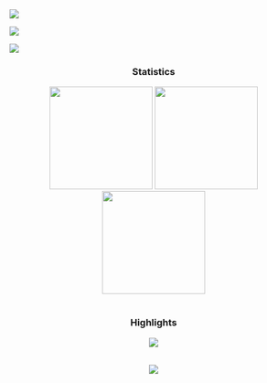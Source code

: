 <div> <a href="https://linkedin.com/in/jaldhishah28/" target="_blank"><img src="https://img.shields.io/badge/LinkedIn-0077B5?style=for-the-badge&logo=linkedin&logoColor=white" target="_blank"></a>

<a href="https://www.kaggle.com/jaldhishah" target="_blank"><img src="https://img.shields.io/badge/Kaggle-20BEFF?style=for-the-badge&logo=Kaggle&logoColor=white" target="_blank"></a>

<a href = "mailto:jaldhishah28@gmail.com"><img src="https://img.shields.io/badge/-Gmail-%23333?style=for-the-badge&logo=gmail&logoColor=white" target="_blank"></a>

</div>





<h3 align="center">Statistics</h3>

 <div align="center">

<img src="http://github-profile-summary-cards.vercel.app/api/cards/stats?username=jaldhishah&theme=swift" height="180em" />

<img src="http://github-profile-summary-cards.vercel.app/api/cards/repos-per-language?username=jaldhishah&theme=swift" height="180em"  />

<img src="http://github-profile-summary-cards.vercel.app/api/cards/profile-details?username=jaldhishah&theme=swift" height="180em" />

</div>

<br/>

<h3 align="center">Highlights</h3>



<div align="center">

<img src="https://github-profile-trophy.vercel.app/?username=jaldhishah&theme=swift&row=2&column=3"/></div>

 <div align="center">

<br/>

<img src="https://komarev.com/ghpvc/?username=jaldhishah&label=Profile%20views&color=0e75b6&style=flat"/>

</div>





